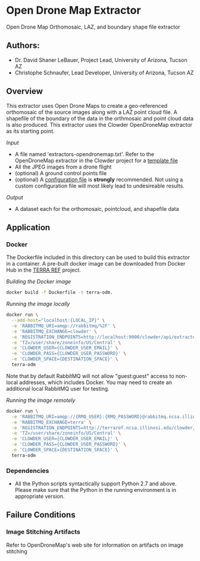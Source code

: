 # Open Drone Map Extractor

Open Drone Map Orthomosaic, LAZ, and boundary shape file extractor

## Authors:

* Dr. David Shaner LeBauer, Project Lead, University of Arizona, Tucson AZ
* Christophe Schnaufer, Lead Developer, University of Arizona, Tucson AZ

## Overview

This extractor uses Open Drone Maps to create a geo-referenced orthomosaic of the source images along with a LAZ point cloud file. 
A shapefile of the boundary of the data in the orthmosaic and point cloud data is also produced.
This extractor uses the Clowder OpenDroneMap extractor as its starting point.

_Input_

  - A file named 'extractors-opendronemap.txt'. Refer to the OpenDroneMap extractor in the Clowder project for a [template file](https://opensource.ncsa.illinois.edu/bitbucket/projects/CATS/repos/extractors-opendronemap/browse/extractors-opendronemap.txt.sample?at=refs%2Fheads%2Fupdate_odm_extractor)
  - All the JPEG images from a drone flight 
  - (optional) A ground control points file
  - (optional) A [configuration file](https://osf.io/xdkcy/wiki/Configuration%20JSON/) is **strongly** recommended. Not using a custom configuration file will most likely lead to undesireable results.

_Output_

  - A dataset each for the orthomosaic, pointcloud, and shapefile data

## Application

### Docker

The Dockerfile included in this directory can be used to build this extractor in a container.
A pre-built docker image can be downloaded from Docker Hub in the [TERRA REF](https://hub.docker.com/search?q=TERRAREF&type=image) project.

_Building the Docker image_

```sh
docker build -f Dockerfile -t terra-odm.
```

_Running the image locally_
```sh
docker run \
  --add-host="localhost:{LOCAL_IP}" \
  -e 'RABBITMQ_URI=amqp://rabbitmq/%2F' \
  -e 'RABBITMQ_EXCHANGE=clowder' \
  -e 'REGISTRATION_ENDPOINTS=http://localhost:9000/clowder/api/extractors?key={SECRET_KEY}' \
  -e 'TZ=/user/share/zoneinfo/US/Central' \
  -e 'CLOWDER_USER={CLOWDER_USER_EMAIL}' \
  -e 'CLOWDER_PASS={CLOWDER_USER_PASSWORD}' \
  -e 'CLOWDER_SPACE={DESTINATION_SPACE}' \
  terra-odm
```
Note that by default RabbitMQ will not allow "guest:guest" access to non-local addresses, which includes Docker. You may need to create an additional local RabbitMQ user for testing.

_Running the image remotely_
```sh
docker run \
  -e 'RABBITMQ_URI=amqp://{RMQ_USER}:{RMQ_PASSWORD}@rabbitmq.ncsa.illinois.edu/clowder' \
  -e 'RABBITMQ_EXCHANGE=terra' \
  -e 'REGISTRATION_ENDPOINTS=http://terraref.ncsa.illinosi.edu/clowder//api/extractors?key={SECRET_KEY}' \
  -e 'TZ=/user/share/zoneinfo/US/Central' \
  -e 'CLOWDER_USER={CLOWDER_USER_EMAIL}' \
  -e 'CLOWDER_PASS={CLOWDER_USER_PASSWORD}' \
  -e 'CLOWDER_SPACE={DESTINATION_SPACE}' \
  terra-odm
```

### Dependencies

* All the Python scripts syntactically support Python 2.7 and above. Please make sure that the Python in the running environment is in appropriate version.

## Failure Conditions

### Image Stitching Artifacts

Refer to OpenDroneMap's web site for information on artifacts on image stitching 
